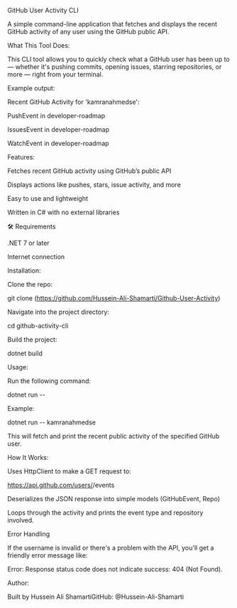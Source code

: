 GitHub User Activity CLI

A simple command-line application that fetches and displays the recent GitHub activity of any user using the GitHub public API.

What This Tool Does:

This CLI tool allows you to quickly check what a GitHub user has been up to — whether it's pushing commits, opening issues, starring repositories, or more — right from your terminal.

Example output:

Recent GitHub Activity for 'kamranahmedse':

PushEvent in developer-roadmap

IssuesEvent in developer-roadmap

WatchEvent in developer-roadmap

Features:

Fetches recent GitHub activity using GitHub’s public API

Displays actions like pushes, stars, issue activity, and more

Easy to use and lightweight

Written in C# with no external libraries

🛠 Requirements

.NET 7 or later

Internet connection

Installation:

Clone the repo:

git clone (https://github.com/Hussein-Ali-Shamarti/Github-User-Activity)

Navigate into the project directory:

cd github-activity-cli

Build the project:

dotnet build

Usage:

Run the following command:

dotnet run -- <github-username>

Example:

dotnet run -- kamranahmedse

This will fetch and print the recent public activity of the specified GitHub user.

How It Works:

Uses HttpClient to make a GET request to:

https://api.github.com/users/<username>/events

Deserializes the JSON response into simple models (GitHubEvent, Repo)

Loops through the activity and prints the event type and repository involved.

Error Handling

If the username is invalid or there's a problem with the API, you'll get a friendly error message like:

Error: Response status code does not indicate success: 404 (Not Found).

Author:

Built by Hussein Ali ShamartiGitHub: @Hussein-Ali-Shamarti
